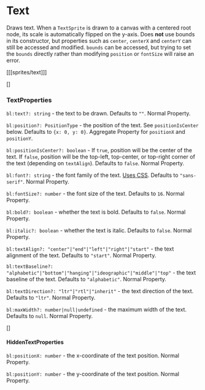 # Text

Draws text. When a `TextSprite` is drawn to a canvas with a centered root node, its scale is automatically flipped on the y-axis. Does **not** use bounds in its constructor, but properties such as `center`, `centerX` and `centerY` can still be accessed and modified. `bounds` can be accessed, but trying to set the `bounds` directly rather than modifying `position` or `fontSize` will raise an error.

[[[sprites/text]]]

[]
### TextProperties 

`bl:text?: string` - the text to be drawn. Defaults to `""`. Normal Property.

`bl:position?: PositionType` - the position of the text. See `positionIsCenter` below. Defaults to `{x: 0, y: 0}`. Aggregate Property for `positionX` and `positionY`.

`bl:positionIsCenter?: boolean` - If `true`, position will be the center of the text. If `false`, position will be the top-left, top-center, or top-right corner of the text (depending on `textAlign`). Defaults to `false`. Normal Property.

`bl:font?: string` - the font family of the text. [Uses CSS](https://developer.mozilla.org/en-US/docs/Web/API/CanvasRenderingContext2D/font). Defaults to `"sans-serif"`. Normal Property.

`bl:fontSize?: number` - the font size of the text. Defaults to `16`. Normal Property.

`bl:bold?: boolean` - whether the text is bold. Defaults to `false`. Normal Property.

`bl:italic?: boolean` - whether the text is italic. Defaults to `false`. Normal Property.

`bl:textAlign?: "center"|"end"|"left"|"right"|"start"` - the text alignment of the text. Defaults to `"start"`. Normal Property.

`bl:textBaseline?: "alphabetic"|"bottom"|"hanging"|"ideographic"|"middle"|"top"` - the text baseline of the text. Defaults to `"alphabetic"`. Normal Property.

`bl:textDirection?: "ltr"|"rtl"|"inherit"` - the text direction of the text. Defaults to `"ltr"`. Normal Property.

`bl:maxWidth?: number|null|undefined` - the maximum width of the text. Defaults to `null`. Normal Property.

[]
#### HiddenTextProperties

`bl:positionX: number` - the x-coordinate of the text position. Normal Property.

`bl:positionY: number` - the y-coordinate of the text position. Normal Property.
